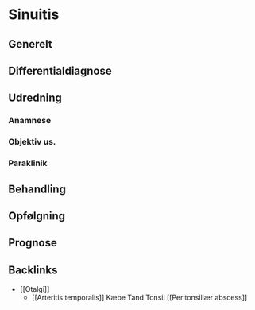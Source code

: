 # Sinuitis
## Generelt


## Differentialdiagnose


## Udredning
### Anamnese

### Objektiv us.

### Paraklinik

## Behandling


## Opfølgning


## Prognose
 

## Backlinks
* [[Otalgi]]
	* [[Arteritis temporalis]]
Kæbe
Tand
Tonsil
[[Peritonsillær abscess]]

<!-- #anki/deck/Medicine #anki/tag/med/Otolarynghology -->

<!-- {BearID:254D4CDD-E86D-45C3-ADD9-75501E7C1DF3-6575-0000043510BFBFDD} -->
